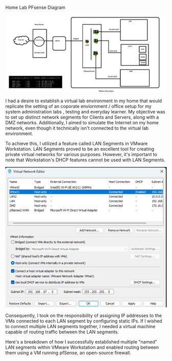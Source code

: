Home Lab PFsense Diagram

![Alt text](pfsenselab.png)

I had a desire to establish a virtual lab environment in my home that would replicate the setting of an coporate enviornment / office setup for my system administration labs , testing and everyday learner. My objective was to set up distinct network segments for Clients and Servers, along with a DMZ networks. Additionally, I aimed to simulate the Internet on my home network, even though it technically isn't connected to the virtual lab environment.

To achieve this, I utilized a feature called LAN Segments in VMware Workstation. LAN Segments proved to be an excellent tool for creating private virtual networks for various purposes. However, it's important to note that Workstation's DHCP features cannot be used with LAN Segments.

![Alt text](image-1.png)

Consequently, I took on the responsibility of assigning IP addresses to the VMs connected to each LAN segment by configuring static IPs. If I wished to connect multiple LAN segments together, I needed a virtual machine capable of routing traffic between the LAN segments.

Here's a breakdown of how I successfully established multiple "named" LAN segments within VMware Workstation and enabled routing between them using a VM running pfSense, an open-source firewall.

